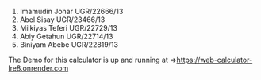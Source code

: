 1) Imamudin Johar UGR/22666/13 
2) Abel Sisay UGR/23466/13
3) Milkiyas Teferi UGR/22729/13 
4) Abiy Getahun UGR/22714/13
5) Biniyam Abebe UGR/22819/13

The Demo for this calculator is up and running at =>https://web-calculator-lre8.onrender.com
